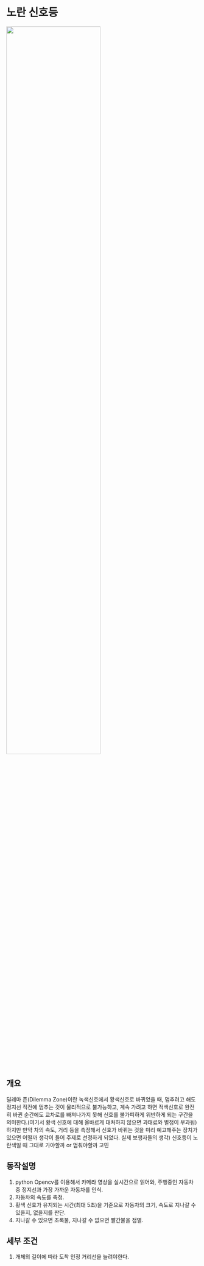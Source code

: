 # 노란 신호등

<img src="https://github.com/kppa00/meisterai0205/assets/136699281/a6baa6e4-1ef3-45ff-a74a-5ad94da06f2e"  width=70%>

## 개요
   딜레마 존(Dilemma Zone)이란 녹색신호에서 황색신호로 바뀌었을 때, 멈추려고 해도 정지선 직전에 멈추는 것이
   물리적으로 불가능하고, 계속 가려고 하면 적색신호로 완전히 바뀐 순간에도 교차로를 빠져나가지 못해
   신호를 불가피하게 위반하게 되는 구간을 의미한다.(여기서 황색 신호에 대해 올바르게 대처하지 않으면 과태료와 벌점이 부과됨)
   하지만 만약 차의 속도, 거리 등을 측정해서 신호가 바뀌는 것을 미리 예고해주는 장치가 있으면 어떨까 생각이 들어 주제로
   선정하게 되었다.
   실제 보행자들의 생각) 신호등이 노란색일 때 그대로 가야할까 or 멈춰야할까 고민

## 동작설명
   1. python Opencv를 이용해서 카메라 영상을 실시간으로 읽어와, 주행중인 자동차 중 정지선과 가장 가까운 자동차를 인식.
   2. 자동차의 속도를 측정.
   3. 황색 신호가 유지되는 시간(최대 5초)을 기준으로 자동차의 크기, 속도로 지나갈 수 있을지, 없을지를 판단.
   4. 지나갈 수 있으면 초록불, 지나갈 수 없으면 빨간불을 점멸.

## 세부 조건
   1. 개체의 길이에 따라 도착 인정 거리선을 늘려야한다.
